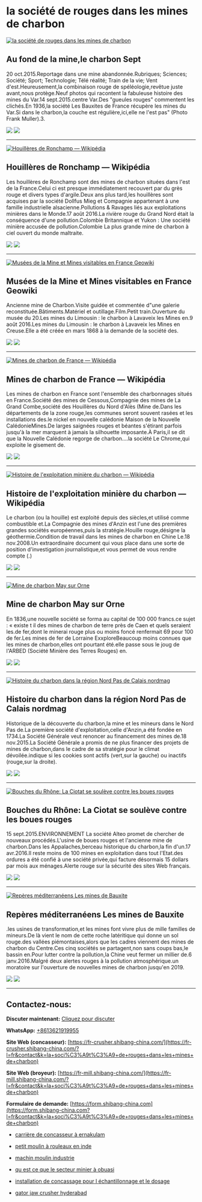 # la société de rouges dans les mines de charbon

<a href="https://swt.shibang-china.com/?l=fr&img&k=la+soci%C3%A9t%C3%A9+de+rouges+dans+les+mines+de+charbon" target="_blank">![la société de rouges dans les mines de charbon](http://static.shibang-china.com/all-800x300/1451.jpg)</a>

## Au fond de la mine,le charbon Sept
20 oct.2015.Reportage dans une mine abandonnée.Rubriques; Sciences; Société; Sport; Technologie; Télé réalité; Train de la vie; Vent d&#39;est.Heureusement,la combinaison rouge de spéléologie,revêtue juste avant,nous protège.Neuf photos qui racontent la fabuleuse histoire des mines du Var.14 sept.2015.centre Var.Des &quot;gueules rouges&quot; commentent les clichés.En 1936,la société Les Bauxites de France récupère les mines du Var.Si dans le charbon,la couche est régulière,ici,elle ne l&#39;est pas&quot; (Photo Frank Muller).3.


<a href="https://whatsapp.shibangsoft.com/WhatsApp.php" target="_blank" title="WhatsApp">![](http://static.shibang-china.com/icon/whatsapp.png)</a> <a href="https://swt.shibang-china.com/?l=fr&icon&k=la+soci%C3%A9t%C3%A9+de+rouges+dans+les+mines+de+charbon" target="_blank">![](http://static.shibang-china.com/icon/chat-fr.png)</a>

---

<a href="https://swt.shibang-china.com/?l=fr&img&k=la+soci%C3%A9t%C3%A9+de+rouges+dans+les+mines+de+charbon" target="_blank">![Houillères de Ronchamp — Wikipédia](http://static.shibang-china.com/all-800x300/151.jpg)</a>

## Houillères de Ronchamp — Wikipédia
Les houillères de Ronchamp sont des mines de charbon situées dans l&#39;est de la France.Celui ci est presque immédiatement recouvert par du grès rouge et divers types d&#39;argile.Deux ans plus tard,les houillères sont acquises par la société Dollfus Mieg et Compagnie appartenant à une famille industrielle alsacienne.Pollutions &amp; Ravages liés aux exploitations minières dans le Monde.17 août 2016.La rivière rouge du Grand Nord était la conséquence d&#39;une pollution.Colombie Britannique et Yukon : Une société minière accusée de pollution.Colombie La plus grande mine de charbon à ciel ouvert du monde maltraite.


<a href="https://whatsapp.shibangsoft.com/WhatsApp.php" target="_blank" title="WhatsApp">![](http://static.shibang-china.com/icon/whatsapp.png)</a> <a href="https://swt.shibang-china.com/?l=fr&icon&k=la+soci%C3%A9t%C3%A9+de+rouges+dans+les+mines+de+charbon" target="_blank">![](http://static.shibang-china.com/icon/chat-fr.png)</a>

---

<a href="https://swt.shibang-china.com/?l=fr&img&k=la+soci%C3%A9t%C3%A9+de+rouges+dans+les+mines+de+charbon" target="_blank">![Musées de la Mine et Mines visitables en France Geowiki](http://static.shibang-china.com/all-800x300/543.jpg)</a>

## Musées de la Mine et Mines visitables en France Geowiki
Ancienne mine de Charbon.Visite guidée et commentée d&quot;une galerie reconstituée.Bâtiments.Matériel et outillage.Film.Petit train.Ouverture du musée du 20.Les mines du Limousin : le charbon à Lavaveix les Mines en.9 août 2016.Les mines du Limousin : le charbon à Lavaveix les Mines en Creuse.Elle a été créée en mars 1868 à la demande de la société des.


<a href="https://whatsapp.shibangsoft.com/WhatsApp.php" target="_blank" title="WhatsApp">![](http://static.shibang-china.com/icon/whatsapp.png)</a> <a href="https://swt.shibang-china.com/?l=fr&icon&k=la+soci%C3%A9t%C3%A9+de+rouges+dans+les+mines+de+charbon" target="_blank">![](http://static.shibang-china.com/icon/chat-fr.png)</a>

---

<a href="https://swt.shibang-china.com/?l=fr&img&k=la+soci%C3%A9t%C3%A9+de+rouges+dans+les+mines+de+charbon" target="_blank">![Mines de charbon de France — Wikipédia](http://static.shibang-china.com/all-800x300/1088.jpg)</a>

## Mines de charbon de France — Wikipédia
Les mines de charbon en France sont l&#39;ensemble des charbonnages situés en France.Société des mines de Cessous,Compagnie des mines de La Grand Combe,société des Houillères du Nord d&#39;Alès (Mine de.Dans les départements de la zone rouge,les communes seront souvent rasées et les installations des.le nickel en nouvelle calédonie Maison de la Nouvelle CalédonieMines.De larges saignées rouges et béantes s&#39;étirant parfois jusqu&#39;à la mer marquent à jamais la silhouette imposante.À Paris,il se dit que la Nouvelle Calédonie regorge de charbon….la société Le Chrome,qui exploite le gisement de.


<a href="https://whatsapp.shibangsoft.com/WhatsApp.php" target="_blank" title="WhatsApp">![](http://static.shibang-china.com/icon/whatsapp.png)</a> <a href="https://swt.shibang-china.com/?l=fr&icon&k=la+soci%C3%A9t%C3%A9+de+rouges+dans+les+mines+de+charbon" target="_blank">![](http://static.shibang-china.com/icon/chat-fr.png)</a>

---

<a href="https://swt.shibang-china.com/?l=fr&img&k=la+soci%C3%A9t%C3%A9+de+rouges+dans+les+mines+de+charbon" target="_blank">![Histoire de l&#39;exploitation minière du charbon — Wikipédia](http://static.shibang-china.com/all-800x300/1229.jpg)</a>

## Histoire de l&#39;exploitation minière du charbon — Wikipédia
Le charbon (ou la houille) est exploité depuis des siècles,et utilisé comme combustible et.La Compagnie des mines d&#39;Anzin est l&#39;une des premières grandes sociétés européennes,puis la stratégie.Houille rouge,désigne la géothermie.Condition de travail dans les mines de charbon en Chine Le.18 nov.2008.Un extraordinaire document qui vous place dans une sorte de position d&#39;investigation journalistique,et vous permet de vous rendre compte (.)


<a href="https://whatsapp.shibangsoft.com/WhatsApp.php" target="_blank" title="WhatsApp">![](http://static.shibang-china.com/icon/whatsapp.png)</a> <a href="https://swt.shibang-china.com/?l=fr&icon&k=la+soci%C3%A9t%C3%A9+de+rouges+dans+les+mines+de+charbon" target="_blank">![](http://static.shibang-china.com/icon/chat-fr.png)</a>

---

<a href="https://swt.shibang-china.com/?l=fr&img&k=la+soci%C3%A9t%C3%A9+de+rouges+dans+les+mines+de+charbon" target="_blank">![Mine de charbon May sur Orne](http://static.shibang-china.com/all-800x300/299.jpg)</a>

## Mine de charbon May sur Orne
En 1836,une nouvelle société se forma au capital de 100 000 francs.ce sujet : « existe t il des mines de charbon de terre près de Caen et quels seraient les.de fer,dont le minerai rouge plus ou moins foncé renfermait 69 pour 100 de fer.Les mines de fer de Lorraine ExxploreBeaucoup moins connues que les mines de charbon,elles ont pourtant été.elle passe sous le joug de l&#39;ARBED (Société Minière des Terres Rouges) en.


<a href="https://whatsapp.shibangsoft.com/WhatsApp.php" target="_blank" title="WhatsApp">![](http://static.shibang-china.com/icon/whatsapp.png)</a> <a href="https://swt.shibang-china.com/?l=fr&icon&k=la+soci%C3%A9t%C3%A9+de+rouges+dans+les+mines+de+charbon" target="_blank">![](http://static.shibang-china.com/icon/chat-fr.png)</a>

---

<a href="https://swt.shibang-china.com/?l=fr&img&k=la+soci%C3%A9t%C3%A9+de+rouges+dans+les+mines+de+charbon" target="_blank">![Histoire du charbon dans la région Nord Pas de Calais nordmag](http://static.shibang-china.com/all-800x300/1519.jpg)</a>

## Histoire du charbon dans la région Nord Pas de Calais nordmag
Historique de la découverte du charbon,la mine et les mineurs dans le Nord Pas de.La première société d&#39;exploitation,celle d&#39;Anzin,a été fondée en 1734.La Société Générale veut renoncer au financement des mines de.18 nov.2015.La Société Générale a promis de ne plus financer des projets de mines de charbon,dans le cadre de sa stratégie pour le climat dévoilée.indique si les cookies sont actifs (vert,sur la gauche) ou inactifs (rouge,sur la droite).


<a href="https://whatsapp.shibangsoft.com/WhatsApp.php" target="_blank" title="WhatsApp">![](http://static.shibang-china.com/icon/whatsapp.png)</a> <a href="https://swt.shibang-china.com/?l=fr&icon&k=la+soci%C3%A9t%C3%A9+de+rouges+dans+les+mines+de+charbon" target="_blank">![](http://static.shibang-china.com/icon/chat-fr.png)</a>

---

<a href="https://swt.shibang-china.com/?l=fr&img&k=la+soci%C3%A9t%C3%A9+de+rouges+dans+les+mines+de+charbon" target="_blank">![Bouches du Rhône: La Ciotat se soulève contre les boues rouges](http://static.shibang-china.com/all-800x300/274.jpg)</a>

## Bouches du Rhône: La Ciotat se soulève contre les boues rouges
15 sept.2015.ENVIRONNEMENT La société Alteo promet de chercher de nouveaux procédés.L&#39;usine de boues rouges et l&#39;ancienne mine de charbon.Dans les Appalaches,berceau historique du charbon,la fin d&#39;un.17 avr.2016.Il reste moins de 100 mines en exploitation dans tout l&#39;Etat.des ordures a été confié à une société privée,qui facture désormais 15 dollars par mois aux ménages.Alerte rouge sur la sécurité des sites Web français.


<a href="https://whatsapp.shibangsoft.com/WhatsApp.php" target="_blank" title="WhatsApp">![](http://static.shibang-china.com/icon/whatsapp.png)</a> <a href="https://swt.shibang-china.com/?l=fr&icon&k=la+soci%C3%A9t%C3%A9+de+rouges+dans+les+mines+de+charbon" target="_blank">![](http://static.shibang-china.com/icon/chat-fr.png)</a>

---

<a href="https://swt.shibang-china.com/?l=fr&img&k=la+soci%C3%A9t%C3%A9+de+rouges+dans+les+mines+de+charbon" target="_blank">![Repères méditerranéens Les mines de Bauxite](http://static.shibang-china.com/all-800x300/296.jpg)</a>

## Repères méditerranéens Les mines de Bauxite
.les usines de transformation,et les mines font vivre plus de mille familles de mineurs.De là vient le nom de cette roche latéritique qui donne un sol rouge.des vallées piémontaises,alors que les cadres viennent des mines de charbon du Centre.Ces cinq sociétés se partagent,non sans coups bas,le bassin en.Pour lutter contre la pollution,la Chine veut fermer un millier de.6 janv.2016.Malgré deux alertes rouges à la pollution atmosphérique.un moratoire sur l&#39;ouverture de nouvelles mines de charbon jusqu&#39;en 2019.


<a href="https://whatsapp.shibangsoft.com/WhatsApp.php" target="_blank" title="WhatsApp">![](http://static.shibang-china.com/icon/whatsapp.png)</a> <a href="https://swt.shibang-china.com/?l=fr&icon&k=la+soci%C3%A9t%C3%A9+de+rouges+dans+les+mines+de+charbon" target="_blank">![](http://static.shibang-china.com/icon/chat-fr.png)</a>

---
## Contactez-nous:

**Discuter maintenant:** [Cliquez pour discuter](https://swt.shibang-china.com?l=fr&contact&k=la+soci%C3%A9t%C3%A9+de+rouges+dans+les+mines+de+charbon)

**WhatsApp:**  [+8613621919955](https://whatsapp.shibangsoft.com/WhatsApp.php)

**Site Web (concasseur):** [https://fr-crusher.shibang-china.com/](https://fr-crusher.shibang-china.com/?l=fr&contact&k=la+soci%C3%A9t%C3%A9+de+rouges+dans+les+mines+de+charbon)

**Site Web (broyeur):** [https://fr-mill.shibang-china.com/](https://fr-mill.shibang-china.com/?l=fr&contact&k=la+soci%C3%A9t%C3%A9+de+rouges+dans+les+mines+de+charbon)

**Formulaire de demande:** [https://form.shibang-china.com](https://form.shibang-china.com?l=fr&contact&k=la+soci%C3%A9t%C3%A9+de+rouges+dans+les+mines+de+charbon)

* [carrière de concasseur à ernakulam](../44/carri%C3%A8re%20de%20concasseur%20%C3%A0%20ernakulam.md)

* [petit moulin à rouleaux en inde](../51/petit%20moulin%20%C3%A0%20rouleaux%20en%20inde.md)

* [machin moulin industrie](../49/machin%20moulin%20industrie.md)

* [qu est ce que le secteur minier à obuasi](../47/qu%20est%20ce%20que%20le%20secteur%20minier%20%C3%A0%20obuasi.md)

* [installation de concassage pour l échantillonnage et le dosage](../54/installation%20de%20concassage%20pour%20l%20%C3%A9chantillonnage%20et%20le%20dosage.md)

* [gator jaw crusher hyderabad](../44/gator%20jaw%20crusher%20hyderabad.md)